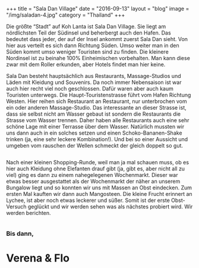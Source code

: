 +++
title = "Sala Dan Village"
date = "2016-09-13"
layout = "blog"
image = "/img/saladan-4.jpg"
category = "Thailand"
+++

Die größte “Stadt” auf Koh Lanta ist Sala Dan Village. Sie liegt am nördlichsten Teil der Südinsel und beherbergt auch den Hafen. Das bedeutet dass jeder, der auf der Insel ankommt zuerst Sala Dan sieht. Von hier aus verteilt es sich dann Richtung Süden. Umso weiter man in den Süden kommt umso weniger Touristen sind zu finden. Die kleinere Nordinsel ist zu beinahe 100% Einheimischen vorbehalten. Man kann diese zwar mit dem Roller erkunden, aber Hotels findet man hier keine.

<!--more-->


Sala Dan besteht hauptsächlich aus Restaurants, Massage-Studios und Läden mit Kleidung und Souvenirs. Da noch immer Nebensaison ist war auch hier recht viel noch geschlossen. Dafür waren aber auch kaum Touristen unterwegs. Die Haupt-Touristenstrasse führt vom Hafen Richtung Westen. Hier reihen sich Restaurant an Restaurant, nur unterbrochen vom ein oder anderen Massage-Studio. Das interessante an dieser Strasse ist, dass sie selbst nicht am Wasser gebaut ist sondern die Restaurants die Strasse vom Wasser trennen. Daher haben alle Restaurants auch eine sehr schöne Lage mit einer Terrasse über dem Wasser. Natürlich mussten wir uns dann auch in ein solches setzen und einen Schoko-Bananen-Shake trinken (ja, eine sehr leckere Kombination!). Und bei so einer Aussicht und umgeben vom rauschen der Wellen schmeckt der gleich doppelt so gut.

<div class="blog-post-gallery">
<div><img src="/img/saladan-1.jpg" alt=""></div>
<div><img src="/img/saladan-2.jpg" alt=""></div>
<div><img src="/img/saladan-3.jpg" alt=""></div>
<div><img src="/img/saladan-4.jpg" alt=""></div>
<div><img src="/img/saladan-5.jpg" alt=""></div>
<div><img src="/img/saladan-6.jpg" alt=""></div>
<div><img src="/img/saladan-7.jpg" alt=""></div>
<div><img src="/img/saladan-8.jpg" alt=""></div>
<div><img src="/img/saladan-9.jpg" alt=""></div>
<div><img src="/img/saladan-10.jpg" alt=""></div>
</div>

Nach einer kleinen Shopping-Runde, weil man ja mal schauen muss, ob es hier auch Kleidung ohne Elefanten drauf gibt (ja, gibt es, aber nicht all zu viel) ging es dann zu einem nahegelegenen Wochenmarkt. Dieser war etwas besser ausgestattet als der Wochenmarkt der näher an unserem Bungalow liegt und so konnten wir uns mit Massen an Obst eindecken. Zum ersten Mal kauften wir dann auch Mangosteen. Die kleine Frucht erinnert an Lychee, ist aber noch etwas leckerer und süßer. Somit ist der erste Obst-Versuch geglückt und wir werden sehen was als nächstes probiert wird. Wir werden berichten.

<div class="blog-post-gallery">
<div><img src="/img/koh-lanta-1.jpg" alt=""></div>
<div><img src="/img/koh-lanta-10.jpg" alt=""></div>
<div><img src="/img/koh-lanta-11.jpg" alt=""></div>
<div><img src="/img/koh-lanta-12.jpg" alt=""></div>
<div><img src="/img/koh-lanta-13.jpg" alt=""></div>
<div><img src="/img/koh-lanta-14.jpg" alt=""></div>
<div><img src="/img/koh-lanta-15.jpg" alt=""></div>
<div><img src="/img/koh-lanta-16.jpg" alt=""></div>
<div><img src="/img/koh-lanta-17.jpg" alt=""></div>
<div><img src="/img/koh-lanta-18.jpg" alt=""></div>
<div><img src="/img/koh-lanta-19.jpg" alt=""></div>
<div><img src="/img/koh-lanta-20.jpg" alt=""></div>
</div>

### Bis dann,

<h1 class="signature">Verena & Flo</h1>
